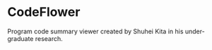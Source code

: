 CodeFlower
==========

Program code summary viewer created by Shuhei Kita in his under-graduate research.